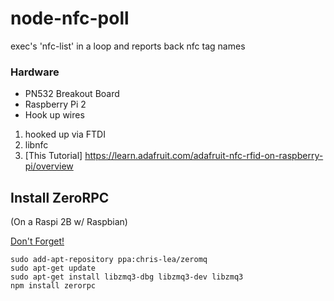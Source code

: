 # node-nfc-poll
exec's 'nfc-list' in a loop and reports back nfc tag names

### Hardware

 * PN532 Breakout Board
 * Raspberry Pi 2
 * Hook up wires


1. hooked up via FTDI
2. libnfc
3. [This Tutorial] https://learn.adafruit.com/adafruit-nfc-rfid-on-raspberry-pi/overview


## Install ZeroRPC

(On a Raspi 2B w/ Raspbian)

[Don't Forget!](http://askubuntu.com/questions/365074/cannot-install-zeromq-package-from-chris-lea-zeromq-in-12-04/388770#388770)

```
sudo add-apt-repository ppa:chris-lea/zeromq
sudo apt-get update
sudo apt-get install libzmq3-dbg libzmq3-dev libzmq3
npm install zerorpc
```
